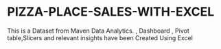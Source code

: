 # PIZZA-PLACE-SALES-WITH-EXCEL
This is a Dataset  from Maven Data Analytics. , Dashboard , Pivot table,Slicers and relevant insights have been Created Using Excel
